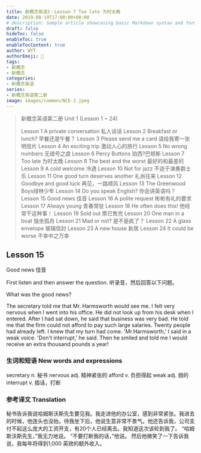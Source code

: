 ```yaml
---
title: 新概念英语2：Lesson 7 Too late 为时太晚
date: 2019-08-19T17:00:00+08:00
# description: Sample article showcasing basic Markdown syntax and formatting for HTML elements.
draft: false
hideToc: false
enableToc: true
enableTocContent: true
author: WYT
authorEmoji: 🧑
tags:
- 新概念
- 新概念
categories:
- 新概念英语
series:
- 新概念英语第二册
image: images/common/NCE-2.jpeg
---
```


> 新概念英语第二册 Unit 1 (Lesson 1 ~ 24)
> 
> Lesson 1 A private conversation 私人谈话
> Lesson 2 Breakfast or lunch? 早餐还是午餐？
> Lesson 3 Please send me a card 请给我寄一张明信片
> Lesson 4 An exciting trip 激动人心的旅行
> Lesson 5 No wrong numbers 无错号之虞
> Lesson 6 Percy Buttons 珀西?巴顿斯
> Lesson 7 Too late 为时太晚
> Lesson 8 The best and the worst 最好的和最差的
> Lesson 9 A cold welcome 冷遇
> Lesson 10 Not for jazz 不适于演奏爵士乐
> Lesson 11 One good turn deserves another 礼尚往来
> Lesson 12 Goodbye and good luck 再见，一路顺风
> Lesson 13 The Greenwood Boys绿林少年
> Lesson 14 Do you speak English? 你会讲英语吗？
> Lesson 15 Good news 佳音
> Lesson 16 A polite request 彬彬有礼的要求
> Lesson 17 Always young 青春常驻
> Lesson 18 He often does this! 他经常干这种事！
> Lesson 19 Sold out 票已售完
> Lesson 20 One man in a boat 独坐孤舟
> Lesson 21 Mad or not? 是不是疯了？
> Lesson 22 A glass envelope 玻璃信封
> Lesson 23 A new house 新居
> Lesson 24 It could be worse 不幸中之万幸


## Lesson 15
Good news 
佳音

First listen and then answer the question.
听录音，然后回答以下问题。

What was the good news?

The secretary told me that Mr. Harmsworth would see me. I felt very nervous when I went into his office. He did not look up from his desk when I entered. After I had sat down, he said that business was very bad. He told me that the firm could not afford to pay such large salaries. Twenty people had already left. I knew that my turn had come.
'Mr.Harmsworth,' I said in a weak voice.
'Don't interrupt,' he said.
Then he smiled and told me I would receive an extra thousand pounds a year!

### 生词和短语 New words and expressions  

secretary  n. 秘书
nervous  adj. 精神紧张的
afford  v. 负担得起
weak  adj. 弱的
interrupt  v. 插话，打断

### 参考译文 Translation


秘书告诉我说哈姆斯沃斯先生要见我。我走进他的办公室，感到非常紧张。我进去的时候，他连头也没抬。待我坐下后，他说生意非常不景气。他还告诉我，公司支付不起这么庞大的工资开支，有20个人已经离去。我知道这次该轮到我了。
“哈姆斯沃斯先生，”我无力地说。
“不要打断我的话，”他说。
然后他微笑了一下告诉我说，我每年将得到1,000 英镑的额外收入。

